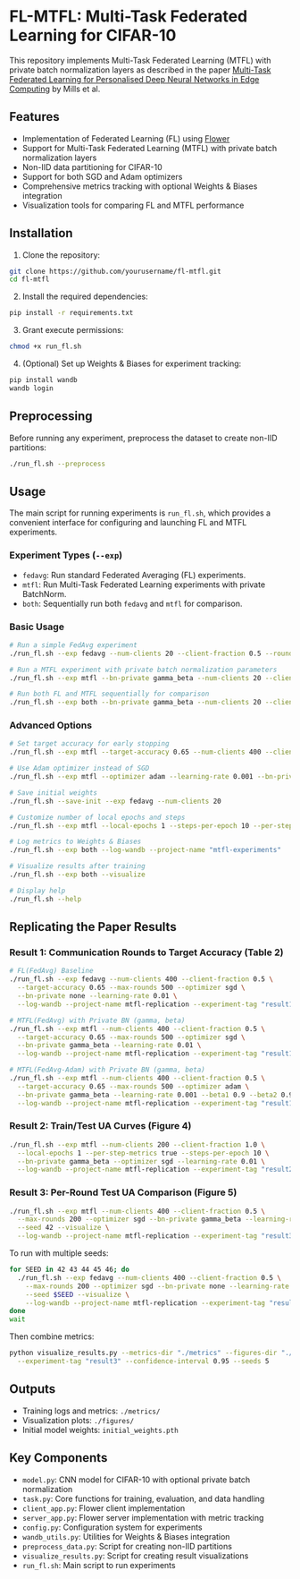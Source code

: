 # FL-MTFL: Multi-Task Federated Learning for CIFAR-10

This repository implements Multi-Task Federated Learning (MTFL) with private batch normalization layers as described in the paper [Multi-Task Federated Learning for Personalised Deep Neural Networks in Edge Computing](https://arxiv.org/abs/2007.09236) by Mills et al.

## Features

- Implementation of Federated Learning (FL) using [Flower](https://flower.dev)
- Support for Multi-Task Federated Learning (MTFL) with private batch normalization layers
- Non-IID data partitioning for CIFAR-10
- Support for both SGD and Adam optimizers
- Comprehensive metrics tracking with optional Weights & Biases integration
- Visualization tools for comparing FL and MTFL performance

## Installation

1. Clone the repository:
```bash
git clone https://github.com/yourusername/fl-mtfl.git
cd fl-mtfl
```

2. Install the required dependencies:
```bash
pip install -r requirements.txt
```

3. Grant execute permissions:
```bash
chmod +x run_fl.sh
```

4. (Optional) Set up Weights & Biases for experiment tracking:
```bash
pip install wandb
wandb login
```

## Preprocessing

Before running any experiment, preprocess the dataset to create non-IID partitions:

```bash
./run_fl.sh --preprocess
```

## Usage

The main script for running experiments is `run_fl.sh`, which provides a convenient interface for configuring and launching FL and MTFL experiments.

### Experiment Types (`--exp`)

* `fedavg`: Run standard Federated Averaging (FL) experiments.
* `mtfl`: Run Multi-Task Federated Learning experiments with private BatchNorm.
* `both`: Sequentially run both `fedavg` and `mtfl` for comparison.

### Basic Usage

```bash
# Run a simple FedAvg experiment
./run_fl.sh --exp fedavg --num-clients 20 --client-fraction 0.5 --rounds 10

# Run a MTFL experiment with private batch normalization parameters
./run_fl.sh --exp mtfl --bn-private gamma_beta --num-clients 20 --client-fraction 0.5 --rounds 10

# Run both FL and MTFL sequentially for comparison
./run_fl.sh --exp both --bn-private gamma_beta --num-clients 20 --client-fraction 0.5 --rounds 10
```

### Advanced Options

```bash
# Set target accuracy for early stopping
./run_fl.sh --exp mtfl --target-accuracy 0.65 --num-clients 400 --client-fraction 0.5

# Use Adam optimizer instead of SGD
./run_fl.sh --exp mtfl --optimizer adam --learning-rate 0.001 --bn-private gamma_beta

# Save initial weights
./run_fl.sh --save-init --exp fedavg --num-clients 20

# Customize number of local epochs and steps
./run_fl.sh --exp mtfl --local-epochs 1 --steps-per-epoch 10 --per-step-metrics true

# Log metrics to Weights & Biases
./run_fl.sh --exp both --log-wandb --project-name "mtfl-experiments"

# Visualize results after training
./run_fl.sh --exp both --visualize

# Display help
./run_fl.sh --help
```

## Replicating the Paper Results

### Result 1: Communication Rounds to Target Accuracy (Table 2)

```bash
# FL(FedAvg) Baseline
./run_fl.sh --exp fedavg --num-clients 400 --client-fraction 0.5 \
  --target-accuracy 0.65 --max-rounds 500 --optimizer sgd \
  --bn-private none --learning-rate 0.01 \
  --log-wandb --project-name mtfl-replication --experiment-tag "result1-fedavg"

# MTFL(FedAvg) with Private BN (gamma, beta)
./run_fl.sh --exp mtfl --num-clients 400 --client-fraction 0.5 \
  --target-accuracy 0.65 --max-rounds 500 --optimizer sgd \
  --bn-private gamma_beta --learning-rate 0.01 \
  --log-wandb --project-name mtfl-replication --experiment-tag "result1-mtfl-fedavg"

# MTFL(FedAvg-Adam) with Private BN (gamma, beta)
./run_fl.sh --exp mtfl --num-clients 400 --client-fraction 0.5 \
  --target-accuracy 0.65 --max-rounds 500 --optimizer adam \
  --bn-private gamma_beta --learning-rate 0.001 --beta1 0.9 --beta2 0.999 \
  --log-wandb --project-name mtfl-replication --experiment-tag "result1-mtfl-fedavg-adam"
```

### Result 2: Train/Test UA Curves (Figure 4)

```bash
./run_fl.sh --exp mtfl --num-clients 200 --client-fraction 1.0 \
  --local-epochs 1 --per-step-metrics true --steps-per-epoch 10 \
  --bn-private gamma_beta --optimizer sgd --learning-rate 0.01 \
  --log-wandb --project-name mtfl-replication --experiment-tag "result2-mtfl-gamma-beta"
```

### Result 3: Per-Round Test UA Comparison (Figure 5)

```bash
./run_fl.sh --exp mtfl --num-clients 400 --client-fraction 0.5 \
  --max-rounds 200 --optimizer sgd --bn-private gamma_beta --learning-rate 0.01 \
  --seed 42 --visualize \
  --log-wandb --project-name mtfl-replication --experiment-tag "result3-mtfl-fedavg-seed1"
```

To run with multiple seeds:

```bash
for SEED in 42 43 44 45 46; do
  ./run_fl.sh --exp fedavg --num-clients 400 --client-fraction 0.5 \
    --max-rounds 200 --optimizer sgd --bn-private none --learning-rate 0.01 \
    --seed $SEED --visualize \
    --log-wandb --project-name mtfl-replication --experiment-tag "result3-fedavg-seed$SEED" &
done
wait
```

Then combine metrics:

```bash
python visualize_results.py --metrics-dir "./metrics" --figures-dir "./figures" \
  --experiment-tag "result3" --confidence-interval 0.95 --seeds 5
```

## Outputs

* Training logs and metrics: `./metrics/`
* Visualization plots: `./figures/`
* Initial model weights: `initial_weights.pth`

## Key Components

* `model.py`: CNN model for CIFAR-10 with optional private batch normalization
* `task.py`: Core functions for training, evaluation, and data handling
* `client_app.py`: Flower client implementation
* `server_app.py`: Flower server implementation with metric tracking
* `config.py`: Configuration system for experiments
* `wandb_utils.py`: Utilities for Weights & Biases integration
* `preprocess_data.py`: Script for creating non-IID partitions
* `visualize_results.py`: Script for creating result visualizations
* `run_fl.sh`: Main script to run experiments